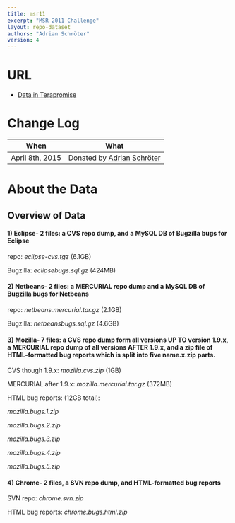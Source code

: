 ```yaml
---
title: msr11
excerpt: "MSR 2011 Challenge"
layout: repo-dataset
authors: "Adrian Schröter"
version: 4
---
```



# URL

* [Data in Terapromise](https://terapromise.csc.ncsu.edu:8443/!/#repo/view/head/msr/msr11)

# Change Log

When | What
---- | ----
April 8th, 2015 | Donated by [Adrian Schröter](/repo/people/data-donors/promise4.html)

# About the Data

## Overview of Data

#### 1) Eclipse- 2 files: a CVS repo dump, and a MySQL DB of Bugzilla bugs for Eclipse

repo: *eclipse-cvs.tgz* (6.1GB)

Bugzilla: *eclipsebugs.sql.gz* (424MB)

#### 2) Netbeans- 2 files: a MERCURIAL repo dump and a MySQL DB of Bugzilla bugs for Netbeans

repo: *netbeans.mercurial.tar.gz* (2.1GB)

Bugzilla: *netbeansbugs.sql.gz* (4.6GB)

#### 3) Mozilla- 7 files: a CVS repo dump form all versions UP TO version 1.9.x, a MERCURIAL repo dump of all versions AFTER 1.9.x, and a zip file of HTML-formatted bug reports which is split into five name.x.zip parts.

CVS though 1.9.x: *mozilla.cvs.zip* (1GB)

MERCURIAL after 1.9.x: *mozilla.mercurial.tar.gz* (372MB)

HTML bug reports: (12GB total):

*mozilla.bugs.1.zip*

*mozilla.bugs.2.zip*

*mozilla.bugs.3.zip*

*mozilla.bugs.4.zip*

*mozilla.bugs.5.zip*

#### 4) Chrome- 2 files, a SVN repo dump, and HTML-formatted bug reports

SVN repo: *chrome.svn.zip*

HTML bug reports: *chrome.bugs.html.zip*
